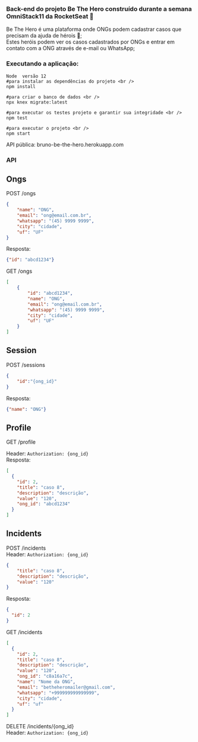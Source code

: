 ### Back-end do projeto Be The Hero construído durante a semana OmniStack11 da RocketSeat 🚀

Be The Hero é uma plataforma onde ONGs podem cadastrar casos que precisam da ajuda de hérois 💜; <br />
Estes heróis podem ver os casos cadastrados por ONGs e entrar em contato com a ONG através de e-mail ou WhatsApp;

### Executando a aplicação:

``` 
Node  versão 12
#para instalar as dependências do projeto <br />
npm install

#para criar o banco de dados <br />
npx knex migrate:latest

#para executar os testes projeto e garantir sua integridade <br />
npm test

#para executar o projeto <br />
npm start
```
API pública: bruno-be-the-hero.herokuapp.com

### API
## Ongs

POST /ongs
```json
{
	"name": "ONG",
	"email": "ong@email.com.br",
	"whatsapp": "(45) 9999 9999",
	"city": "cidade",
	"uf": "UF"
}
```
Resposta:
```json
{"id": "abcd1234"}
```
GET /ongs
```json
[
	{
		"id": "abcd1234",
		"name": "ONG",
		"email": "ong@email.com.br",
		"whatsapp": "(45) 9999 9999",
		"city": "cidade",
		"uf": "UF"
	}
]
```

## Session
POST /sessions
```json
{
	"id":"{ong_id}"
}
```
Resposta:
```json
{"name": "ONG"}
```

## Profile
GET /profile

Header: `Authorization: {ong_id}`
<br />
Resposta:
```json
[
  {
	"id": 2,
	"title": "caso 8",
	"description": "descrição",
	"value": "120",
	"ong_id": "abcd1234"
  }
]
```

## Incidents
POST /incidents
<br />
Header: `Authorization: {ong_id}`

```json
{
	"title": "caso 8",
	"description": "descrição",
	"value": "120"
}
```

Resposta:
```json
{
  "id": 2
}
```

GET /incidents
```json
[
  {
	"id": 2,
	"title": "caso 8",
	"description": "descrição",
	"value": "120",
	"ong_id": "c8a16a7c",
	"name": "Nome da ONG",
	"email": "betheheromailer@gmail.com",
	"whatsapp": "+999999999999999",
	"city": "cidade",
	"uf": "uf"
  }
]
```
DELETE /incidents/{ong_id}
<br />
Header: `Authorization: {ong_id}`
